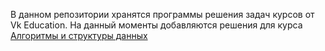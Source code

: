 В данном репозитории хранятся программы решения задач курсов от Vk Education.
На данный моменты добавляются решения для курса [Алгоритмы и структуры данных](https://education.vk.company/curriculum/program/discipline/1902/)
